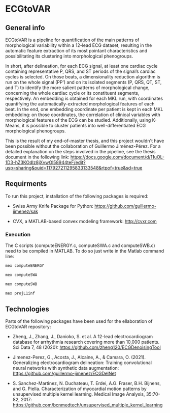 # ECGtoVAR

## General info
ECGtoVAR is a pipeline for quantification of the main patterns of morphological variability within a 12-lead ECG dataset, resulting in the automatic feature extraction of its most pointant characteristics and possibilitating its clustering into morphological phenogroups.

In short, after delineation, for each ECG signal, at least one cardiac cycle containing representative P, QRS, and ST periods of the signal’s cardiac cycles is selected. On those beats, a dimensionality reduction algorithm is run on the whole signal (PP’) and on its isolated segments (P, QRS, QT, ST, and T) to identify the more salient patterns of morphological change, concerning the whole cardiac cycle or its constituent segments, respectively. An embedding is obtained for each MKL run, with coordinates quantifying the automatically-extracted morphological features of each beat. In the end, one embedding coordinate per patient is kept in each MKL embedding: on those coordinates, the correlation of clinical variables with morphological features of the ECG can be studied. Additionally, using K-Means, it is possible to cluster patients into well-differentiated ECG morphological phenogroups.

This is the result of my end-of-master thesis, and this project wouldn't have been possible without the collaboration of Guillermo Jiménez-Pérez. For  a detailed explanation on the steps involved in the pipeline, see the thesis document in the following link:
https://docs.google.com/document/d/11uOL-1D3-hZ3KOdIz8jXvwOl58944teF/edit?usp=sharing&ouid=117927211295833133548&rtpof=true&sd=true

## Requirments
To run this project, installation of the following packages is required:

* Swiss Army Knife Package for Python: 
https://github.com/guillermo-jimenez/sak

* CVX, a MATLAB-based convex modeling framework:
http://cvxr.com

### Execution
The C scripts (computeENERGY.c, computeSWA.c and computeSWB.c) need to be compiled in MATLAB. To do so just write in the Matlab command line: 

```javascript
mex computeENERGY
```
```javascript
mex computeSWA
```
```javascript
mex computeSWB
```
```javascript
mex projL1inf
```

## Technologies
Parts of the following packages have been used for the ellaboration of ECGtoVAR repository:
* Zheng, J., Zhang, J., Danioko, S. et al. A 12-lead electrocardiogram database for arrhythmia research covering more than 10,000 patients. Sci Data 7, 48 (2020): https://github.com/zheng120/ECGDenoisingTool

* Jimenez-Perez, G., Acosta, J., Alcaine, A., & Camara, O. (2021). Generalizing electrocardiogram delineation: Training convolutional neural networks with synthetic data augmentation: https://github.com/guillermo-jimenez/ECGDelNet

* S. Sanchez-Martinez, N. Duchateau, T. Erdei, A.G. Fraser, B.H. Bijnens, and G. Piella. Characterization of myocardial motion patterns by unsupervised multiple kernel learning. Medical Image Analysis, 35:70-82, 2017: https://github.com/bcnmedtech/unsupervised_multiple_kernel_learning
